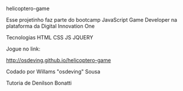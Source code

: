 helicoptero-game

Esse projetinho faz parte do bootcamp JavaScript Game Developer na plataforma da Digital Innovation One

Tecnologias
HTML
CSS
JS
JQUERY


Jogue no link:

http://osdeving.github.io/helicoptero-game

Codado por Willams "osdeving" Sousa  

Tutoria de Denilson Bonatti